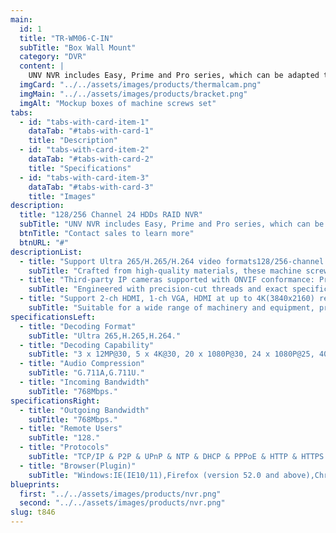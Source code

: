 ```yaml
---
main:
  id: 1
  title: "TR-WM06-C-IN"
  subTitle: "Box Wall Mount"
  category: "DVR"
  content: |
    UNV NVR includes Easy, Prime and Pro series, which can be adapted to different application scenarios. UNV NVR has high quality genes to ensure the reliability of devices and the whole system, focusing on user experience to simplify every operation process..
  imgCard: "../../assets/images/products/thermalcam.png"
  imgMain: "../../assets/images/products/bracket.png"
  imgAlt: "Mockup boxes of machine screws set"
tabs:
  - id: "tabs-with-card-item-1"
    dataTab: "#tabs-with-card-1"
    title: "Description"
  - id: "tabs-with-card-item-2"
    dataTab: "#tabs-with-card-2"
    title: "Specifications"
  - id: "tabs-with-card-item-3"
    dataTab: "#tabs-with-card-3"
    title: "Images"
description:
  title: "128/256 Channel 24 HDDs RAID NVR"
  subTitle: "UNV NVR includes Easy, Prime and Pro series, which can be adapted to different application scenarios. UNV NVR has high quality genes to ensure the reliability of devices and the whole system, focusing on user experience to simplify every operation process."
  btnTitle: "Contact sales to learn more"
  btnURL: "#"
descriptionList:
  - title: "Support Ultra 265/H.265/H.264 video formats128/256-channel input"
    subTitle: "Crafted from high-quality materials, these machine screws are built to withstand the rigors of industrial environments."
  - title: "Third-party IP cameras supported with ONVIF conformance: Profile S, Profile G, Profile C, Profile Q, Profile A, Profile T"
    subTitle: "Engineered with precision-cut threads and exact specifications, ensuring a tight and secure fit for every application."
  - title: "Support 2-ch HDMI, 1-ch VGA, HDMI at up to 4K(3840x2160) resolution"
    subTitle: "Suitable for a wide range of machinery and equipment, providing versatile fastening solutions for various industrial needs."
specificationsLeft:
  - title: "Decoding Format"
    subTitle: "Ultra 265,H.265,H.264."
  - title: "Decoding Capability"
    subTitle: "3 x 12MP@30, 5 x 4K@30, 20 x 1080P@30, 24 x 1080P@25, 40 x 960P@25, 45 x 720P@30, 54 x 720P@25, 96 x D1."
  - title: "Audio Compression"
    subTitle: "G.711A,G.711U."
  - title: "Incoming Bandwidth"
    subTitle: "768Mbps."
specificationsRight:
  - title: "Outgoing Bandwidth"
    subTitle: "768Mbps."
  - title: "Remote Users"
    subTitle: "128."
  - title: "Protocols"
    subTitle: "TCP/IP & P2P & UPnP & NTP & DHCP & PPPoE & HTTP & HTTPS & DNS & DDNS & SNMP & SMTP & NFS & RTSP & 802.1x & IPV6."
  - title: "Browser(Plugin)"
    subTitle: "Windows:IE(IE10/11),Firefox (version 52.0 and above),Chrome(version 45 and above),Edge(version 79 and above)."
blueprints:
  first: "../../assets/images/products/nvr.png"
  second: "../../assets/images/products/nvr.png"
slug: t846    
---
```

